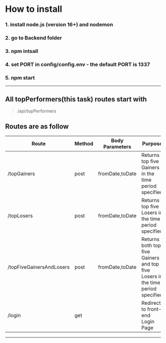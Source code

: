 # How to install
### 1. install node.js (version 16+) and nodemon
### 2. go to Backend folder
### 3. npm intsall
### 4. set PORT in config/config.env - the default PORT is 1337
### 5. npm start
---

## All topPerformers(this task) routes start with
> /api/topPerformers

## Routes are as follow

|Route|Method|Body Parameters|Purpose|
|-----|------|---------------|-------|
|/topGainers|post|fromDate,toDate|Returns top five Gainers in the time period specified|
|/topLosers|post|fromDate,toDate|Returns top five Losers in the time period specified|
|/topFiveGainersAndLosers|post|fromDate,toDate|Returns both top five Gainers and top five Losers in the time period specified|
|/login|get| |Redirects to front-end Login Page|
---
